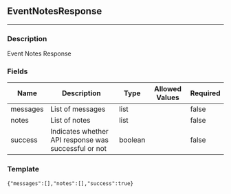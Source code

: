 ## EventNotesResponse
---
### Description
Event Notes Response
### Fields
| Name | Description | Type | Allowed Values | Required |
| ---- | ----------- | ---- | -------------- | -------- |
| messages | List of messages | list |  | false |
| notes | List of notes | list |  | false |
| success | Indicates whether API response was successful or not | boolean |  | false |
### Template
```
{"messages":[],"notes":[],"success":true}
```
